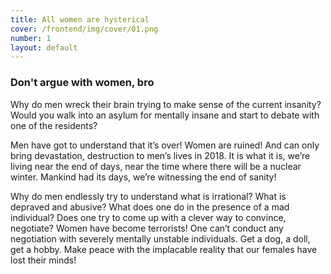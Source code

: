 ```yaml
---
title: All women are hysterical
cover: /frontend/img/cover/01.png
number: 1
layout: default
---
```


### Don't argue with women, bro

Why do men wreck their brain trying to make sense of the current insanity? Would you walk into an asylum for mentally insane and start to debate with one of the residents?

Men have got to understand that it’s over! Women are ruined! And can only bring devastation, destruction to men’s lives in 2018. It is what it is, we’re living near the end of days, near the time where there will be a nuclear winter. Mankind had its days, we’re witnessing the end of sanity!

Why do men endlessly try to understand what is irrational? What is depraved and abusive? What does one do in the presence of a mad individual? Does one try to come up with a clever way to convince, negotiate? Women have become terrorists! One can’t conduct any negotiation with severely mentally unstable individuals. Get a dog, a doll, get a hobby. Make peace with the implacable reality that our females have lost their minds!

